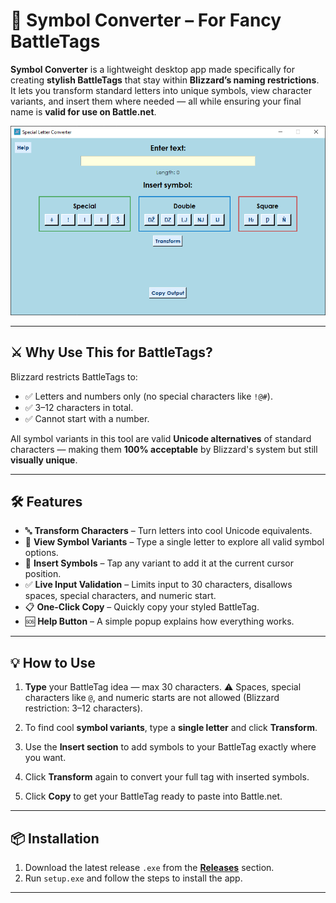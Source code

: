 # 🧿 Symbol Converter – For Fancy BattleTags

**Symbol Converter** is a lightweight desktop app made specifically for creating **stylish BattleTags** that stay within **Blizzard’s naming restrictions**.
It lets you transform standard letters into unique symbols, view character variants, and insert them where needed — all while ensuring your final name is **valid for use on Battle.net**.

![Screenshot](screenshot.png)

---

## ⚔️ Why Use This for BattleTags?

Blizzard restricts BattleTags to:

* ✅ Letters and numbers only (no special characters like `!@#`).
* ✅ 3–12 characters in total.
* ✅ Cannot start with a number.

All symbol variants in this tool are valid **Unicode alternatives** of standard characters — making them **100% acceptable** by Blizzard's system but still **visually unique**.

---

## 🛠 Features

* 🔤 **Transform Characters** – Turn letters into cool Unicode equivalents.
* 🔎 **View Symbol Variants** – Type a single letter to explore all valid symbol options.
* 🧩 **Insert Symbols** – Tap any variant to add it at the current cursor position.
* ✅ **Live Input Validation** – Limits input to 30 characters, disallows spaces, special characters, and numeric start.
* 📋 **One-Click Copy** – Quickly copy your styled BattleTag.
* 🆘 **Help Button** – A simple popup explains how everything works.

---

## 💡 How to Use

1. **Type** your BattleTag idea — max 30 characters.
   ⚠️ Spaces, special characters like `@`, and numeric starts are not allowed (Blizzard restriction: 3–12 characters).

2. To find cool **symbol variants**, type a **single letter** and click **Transform**.

3. Use the **Insert section** to add symbols to your BattleTag exactly where you want.

4. Click **Transform** again to convert your full tag with inserted symbols.

5. Click **Copy** to get your BattleTag ready to paste into Battle.net.

---

## 📦 Installation

1. Download the latest release `.exe` from the **[Releases](https://github.com/xddcc444/SymbolConverter/releases)** section.
2. Run `setup.exe` and follow the steps to install the app.

---

